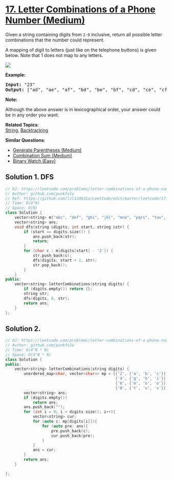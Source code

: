 # [17. Letter Combinations of a Phone Number (Medium)](https://leetcode.com/problems/letter-combinations-of-a-phone-number/)

<p>Given a string containing digits from <code>2-9</code> inclusive, return all possible letter combinations that the number could represent.</p>

<p>A mapping of digit to letters (just like on the telephone buttons) is given below. Note that 1 does not map to any letters.</p>

<p><img src="http://upload.wikimedia.org/wikipedia/commons/thumb/7/73/Telephone-keypad2.svg/200px-Telephone-keypad2.svg.png"></p>

<p><strong>Example:</strong></p>

<pre><strong>Input: </strong>"23"
<strong>Output:</strong> ["ad", "ae", "af", "bd", "be", "bf", "cd", "ce", "cf"].
</pre>

<p><strong>Note:</strong></p>

<p>Although the above answer is in lexicographical order, your answer could be in any order you want.</p>


**Related Topics**:  
[String](https://leetcode.com/tag/string/), [Backtracking](https://leetcode.com/tag/backtracking/)

**Similar Questions**:
* [Generate Parentheses (Medium)](https://leetcode.com/problems/generate-parentheses/)
* [Combination Sum (Medium)](https://leetcode.com/problems/combination-sum/)
* [Binary Watch (Easy)](https://leetcode.com/problems/binary-watch/)

## Solution 1. DFS

```cpp
// OJ: https://leetcode.com/problems/letter-combinations-of-a-phone-number/
// Author: github.com/punkfulw
// Ref: https://github.com/lzl124631x/LeetCode/edit/master/leetcode/17.%20Letter%20Combinations%20of%20a%20Phone%20Number/README.md
// Time: O(4^N)
// Space: O(N)
class Solution {
    vector<string> m{"abc", "def", "ghi", "jkl", "mno", "pqrs", "tuv", "wxyz"};
    vector<string> ans;
    void dfs(string &digits, int start, string &str) {
        if (start == digits.size()) {
            ans.push_back(str);
            return;
        }
        for (char c : m[digits[start] - '2']) {
            str.push_back(c);
            dfs(digits, start + 1, str);
            str.pop_back();
        }
    }
public:
    vector<string> letterCombinations(string digits) {
        if (digits.empty()) return {};
        string str;
        dfs(digits, 0, str);
        return ans;
    }
};
```

## Solution 2.

```cpp
// OJ: https://leetcode.com/problems/letter-combinations-of-a-phone-number/
// Author: github.com/punkfulw
// Time: O(4^N * N)
// Space: O(4^N * N)
class Solution {
public:
    vector<string> letterCombinations(string digits) {
        unordered_map<char, vector<char>> mp = {{'2', {'a', 'b', 'c'}}, {'3', {'d', 'e', 'f'}}, 
                                                {'4', {'g', 'h', 'i'}}, {'5', {'j', 'k', 'l'}}, 
                                                {'6', {'m', 'n', 'o'}}, {'7', {'p', 'q', 'r', 's'}},
                                                {'8', {'t', 'u', 'v'}}, {'9', {'w', 'x', 'y', 'z'}}};
        vector<string> ans;
        if (digits.empty())
            return ans;
        ans.push_back("");
        for (int i = 0; i < digits.size(); i++){
            vector<string> cur;
            for (auto c: mp[digits[i]]){
                for (auto pre: ans){
                    pre.push_back(c);
                    cur.push_back(pre);
                }
            }
            ans = cur;
        }
        return ans;
    }
    
};
```
